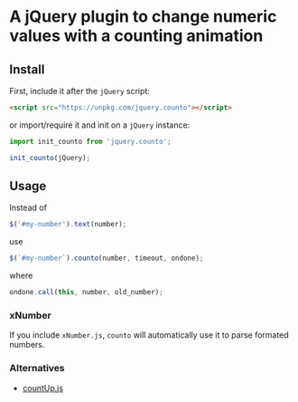 # A jQuery plugin to change numeric values with a counting animation

## Install

First, include it after the `jQuery` script:

```html
<script src="https://unpkg.com/jquery.counto"></script>
```

or import/require it and init on a `jQuery` instance:

```js
import init_counto from 'jquery.counto';

init_counto(jQuery);
```

## Usage

Instead of

```js
$('#my-number').text(number);
```

use

```js
$(`#my-number`).counto(number, timeout, ondone);
```

where

```js
ondone.call(this, number, old_number);
```

### xNumber

If you include `xNumber.js`, `counto` will automatically use it to parse formated numbers.

### Alternatives

- [countUp.js](https://inorganik.github.io/countUp.js/)
